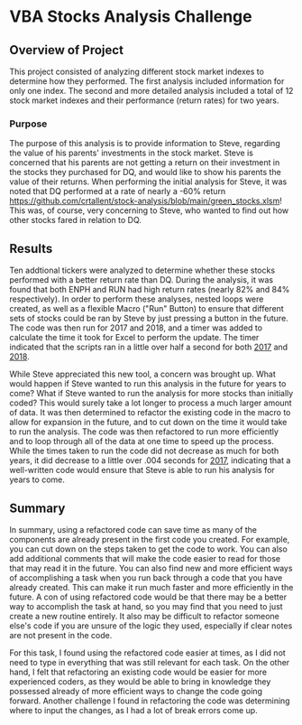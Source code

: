 # VBA Stocks Analysis Challenge

## Overview of Project

This project consisted of analyzing different stock market indexes to determine how they performed.  The first analysis included information for only one index.  The second and more detailed analysis included a total of 12 stock market indexes and their performance (return rates) for two years.

### Purpose

The purpose of this analysis is to provide information to Steve, regarding the value of his parents' investments in the stock market.  Steve is concerned that his parents are not getting a return on their investment in the stocks they purchased for DQ, and would like to show his parents the value of their returns.  When performing the initial analysis for Steve, it was noted that DQ performed at a rate of nearly a -60% return https://github.com/crtallent/stock-analysis/blob/main/green_stocks.xlsm!  This was, of course, very concerning to Steve, who wanted to find out how other stocks fared in relation to DQ.  

## Results

Ten addtional tickers were analyzed to determine whether these stocks performed with a better return rate than DQ.  During the analysis, it was found that both ENPH and RUN had high return rates (nearly 82% and 84% respectively).  In order to perform these analyses, nested loops were created, as well as a flexible Macro ("Run" Button) to ensure that different sets of stocks could be ran by Steve by just pressing a button in the future.  The code was then run for 2017 and 2018, and a timer was added to calculate the time it took for Excel to perform the update.  The timer indicated that the scripts ran in a little over half a second for both [2017](https://github.com/crtallent/Module-2-Challenge/blob/main/Resources/VBA_Challenge_2017.png) and [2018](https://github.com/crtallent/Module-2-Challenge/blob/main/Resources/green_stocks%202018.png).

While Steve appreciated this new tool, a concern was brought up.  What would happen if Steve wanted to run this analysis in the future for years to come?  What if Steve wanted to run the analysis for more stocks than initially coded?  This would surely take a lot longer to process a much larger amount of data.  It was then determined to refactor the existing code in the macro to allow for expansion in the future, and to cut down on the time it would take to run the analysis.  The code was then refactored to run more efficiently and to loop through all of the data at one time to speed up the process.  While the times taken to run the code did not decrease as much for both years, it did decrease to a little over .004 seconds for [2017](https://github.com/crtallent/Module-2-Challenge/tree/main/Resources), indicating that a well-written code would ensure that Steve is able to run his analysis for years to come.

## Summary

In summary, using a refactored code can save time as many of the components are already present in the first code you created.  For example, you can cut down on the steps taken to get the code to work.  You can also add additional comments that will make the code easier to read for those that may read it in the future.  You can also find new and more efficient ways of accomplishing a task when you run back through a code that you have already created.  This can make it run much faster and more efficiently in the future.  A con of using refactored code would be that there may be a better way to accomplish the task at hand, so you may find that you need to just create a new routine entirely.  It also may be difficult to refactor someone else's code if you are unsure of the logic they used, especially if clear notes are not present in the code.

For this task, I found using the refactored code easier at times, as I did not need to type in everything that was still relevant for each task.  On the other hand, I felt that refactoring an existing code would be easier for more experienced coders, as they would be able to bring in knowledge they possessed already of more efficient ways to change the code going forward.  Another challenge I found in refactoring the code was determining where to input the changes, as I had a lot of break errors come up.
